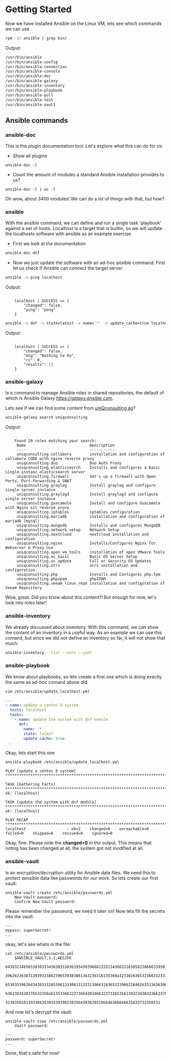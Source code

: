 # Getting Started
Now we have installed Ansible on the Linux VM, lets see which commands we can use
```bash
rpm -ql ansible | grep bin/
```
Output:
```bash
/usr/bin/ansible
/usr/bin/ansible-config
/usr/bin/ansible-connection
/usr/bin/ansible-console
/usr/bin/ansible-doc
/usr/bin/ansible-galaxy
/usr/bin/ansible-inventory
/usr/bin/ansible-playbook
/usr/bin/ansible-pull
/usr/bin/ansible-test
/usr/bin/ansible-vault
```

## Ansible commands

### ansible-doc
This is the plugin documentation tool. 
Let's explore what this can do for us:
* Show all plugins
```
ansible-doc -l
```
* Count the amount of modules a standard Ansible installation provides to us?
```
ansible-doc -l | wc -l
```
Oh wow, about 3400 modules!
We can do a lot of things with that, but how?

### ansible
With the ansible command, we can define and run a single task 'playbook' against a set of hosts.
Localhost is a target that is builtin, so we will update the localhosts software with ansible as an example exercise.
* First we look at the documentation
```bash
ansible-doc dnf
```

* Now we just update the software with an ad-hoc ansible command:
First let us check if Ansible can connect the target server
```bash
ansible -m ping localhost
```
Output:
```

	localhost | SUCCESS => {
	    "changed": false,
	    "ping": "pong"
	}
```
```bash
ansible -m dnf -e state=latest -e name='*' -e update_cache=true localhost
```
Output:
```

	localhost | SUCCESS => {
	    "changed": false,
	    "msg": "Nothing to do",
	    "rc": 0,
	    "results": []
	}
```


### ansible-galaxy
Is a command to manage Ansible roles in shared repositories, the default of which is Ansible Galaxy _https://galaxy.ansible.com_.

Lets see if we can find some content from [uniQconsulting ag](https://www.uniqconsulting.ch)?
```bash
ansible-galaxy search uniqconsulting
```
Output:
```

	Found 20 roles matching your search:
	 Name                            Description
	 ----                            -----------
	 uniqconsulting.collabora        installation and configuration of collabora CODE with nginx reverse proxy
	 uniqconsulting.duo              Duo Auth Proxy
	 uniqconsulting.elasticsearch    Installs and configures a basic single-instanc elasticsearch server
	 uniqconsulting.firewall         Set's up a firewall with Open-Ports, Port-Forwarding & SNAT
	 uniqconsulting.graylog          Install graylog and configure single server instance
	 uniqconsulting.graylog3         Install graylog3 and configure single server instance
	 uniqconsulting.guacamole        Install and configure Guacamole with Nginx ssl reverse proxy
	 uniqconsulting.iptables         iptables configuration
	 uniqconsulting.mariadb          installation and configuration of mariadb (mysql)
	 uniqconsulting.mongodb          Installs and configures MongoDB
	 uniqconsulting.network_setup    Network Setup
	 uniqconsulting.nextcloud        nextcloud installation and configuration
	 uniqconsulting.nginx            Installs/Configures Nginx for Webserver & Proxy use
	 uniqconsulting.open_vm_tools    installation of open VMware Tools
	 uniqconsulting.os_basic         Basic OS Server Setup
	 uniqconsulting.os_update        Full or Security OS Updates
	 uniqconsulting.otrs             otrs installation and configuration
	 uniqconsulting.php              Installs and Configures php-fpm
	 uniqconsulting.phpipam          phpIPAM
	 uniqconsulting.veeam_linux_repo installation and configuration of Veeam Repository
```
Wow, great. 
Did you know about this content?!
But enough for now, let's look into roles later!

### ansible-inventory
We already discussed about inventory. With this command, we can show the content of an inventory in a useful way.
As an example we can use this comand, but since we did not define an inventory so far, it will not show that much:
```bash
ansible-inventory --list --vars --yaml
```

### ansible-playbook
We know about playbooks, so lets create a first one which is doing exactly the same as ad-hoc comand above did.
```bash
vim /etc/ansible/update_localhost.yml
```
```yml
---
- name: update a centos 8 system
  hosts: localhost
  tasks:
    - name: update the system with dnf module
      dnf:
        name: '*'
        state: latest
        update_cache: true
...
```
Okay, lets start this one

    ansible-playbook /etc/ansible/update_localhost.yml
```
PLAY [update a centos 8 system] *****************************************************************************************************************************************************************

TASK [Gathering Facts] **************************************************************************************************************************************************************************
ok: [localhost]

TASK [update the system with dnf module] ********************************************************************************************************************************************************
ok: [localhost]

PLAY RECAP **************************************************************************************************************************************************************************************
localhost                  : ok=2    changed=0    unreachable=0    failed=0    skipped=0    rescued=0    ignored=0   

```
Okay, fine.
Please note the **changed=0** in the output.
This means that noting has been changed at all, the system got not modified at all.

### ansible-vault
Is an encryption/decryption utility for Ansible data files.
We need this to protect sensible data like passwords for our work.
So lets create our first vault:
```
ansible-vault create /etc/ansible/passwords.yml
	New Vault password: 
	Confirm New Vault password: 
```
Please remember the password, we need it later on!
Now lets fill the secrets into the vault:
```
---
mypass: superSecret!
...
```
okay, let's see whats in the file:
```
cat /etc/ansible/passwords.yml
	$ANSIBLE_VAULT;1.1;AES256
	64383234656538303334363035303639343039666133313436633163656238666339303031356665
	3962633636313939323862396539383861363236316135360a323162636532366332333461643434
	65303539626434383132653961333061313331306631636533396632646263313436306132646238
	6361383430376532350a613533663237366430346632373265356139323438333662376236636438
	32303561613933663530353939623835643936393166646366646631633732356531
```
And now let's decrypt the vault:
```
ansible-vault view /etc/ansible/passwords.yml
	Vault password: 
```
```
---
password: superSecret!
...
```
Done, that's safe for now!




<!--stackedit_data:
eyJoaXN0b3J5IjpbLTE4MzUzNTkzOTQsLTE1MDYxNTI3NjIsLT
EyNDY3NjM2NzUsLTE1MDY0NDIxNDAsMTQyMDc5Nzk5NCwtMjAw
NjkzMDAxOSwtMTMwNDQ5MTMyOCwtMTY2MzcwMjMxNyw5Mjc0Mz
QwNTEsLTIxMTU2NjAzMzcsNjgxMzQ3NDIwLDIwMzU5NjU3Mzhd
fQ==
-->